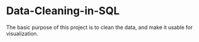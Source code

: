 # Data-Cleaning-in-SQL
The basic purpose of this project is to clean the data, and make it usable for visualization. 
